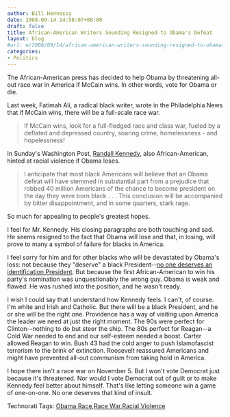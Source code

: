 ```yaml
---
author: Bill Hennessy
date: 2008-09-14 14:58:07+00:00
draft: false
title: African-American Writers Sounding Resigned to Obama's Defeat
layout: blog
#url: e/2008/09/14/african-american-writers-sounding-resigned-to-obamas-defeat/
categories:
- Politics
---
```


The African-American press has decided to help Obama by threatening all-out race war in America if McCain wins. In other words, vote for Obama or die. 

 

Last week, Fatimah Ali, a radical black writer, wrote in the Philadelphia News that if McCain wins, there will be a full-scale race war.

 

>   
> 
> If McCain wins, look for a full-fledged race and class war, fueled by a deflated and depressed country, soaring crime, homelessness - and hopelessness!
> 
> 

 

In Sunday's Washington Post, [Randall Kennedy](https://www.washingtonpost.com/wp-dyn/content/article/2008/09/12/AR2008091202414_2.html?hpid=opinionsbox1), also African-American, hinted at racial violence if Obama loses.

 

>   
> 
> I anticipate that most black Americans will believe that an Obama defeat will have stemmed in substantial part from a prejudice that robbed 40 million Americans of the chance to become president on the day they were born black . . . This conclusion will be accompanied by bitter disappointment, and in some quarters, stark rage.
> 
> 

 

So much for appealing to people's greatest hopes.

 

I feel for Mr. Kennedy. His closing paragraphs are both touching and sad. He seems resigned to the fact that Obama will lose and that, in losing, will prove to many a symbol of failure for blacks in America.

 

I feel sorry for him and for other blacks who will be devastated by Obama's loss: not because they "deserve" a black President--[no one deserves an identification President](https://wizbangblog.com/). But because the first African-American to win his party's nomination was unquestionably the wrong guy. Obama is weak and flawed. He was rushed into the position, and he wasn't ready.

 

I wish I could say that I understand how Kennedy feels. I can't, of course. I'm white and Irish and Catholic. But there will be a black President, and he or she will be the right one. Providence has a way of visiting upon America the leader we need at just the right moment. The 90s were perfect for Clinton--nothing to do but steer the ship. The 80s perfect for Reagan--a Cold War needed to end and our self-esteem needed a boost. Carter allowed Reagan to win. Bush 43 had the cold anger to push Islamofascist terrorism to the brink of extinction. Roosevelt reassured Americans and might have prevented all-out communism from taking hold in America.

 

I hope there isn't a race war on November 5. But I won't vote Democrat just because it's threatened. Nor would I vote Democrat out of guilt or to make Kennedy feel better about himself. That's like letting someone win a game of one-on-one. No one deserves that kind of insult.

 

 

Technorati Tags: [Obama](https://technorati.com/tags/Obama),[Race](https://technorati.com/tags/Race),[Race War](https://technorati.com/tags/Race%20War),[Racial Violence](https://technorati.com/tags/Racial%20Violence)
